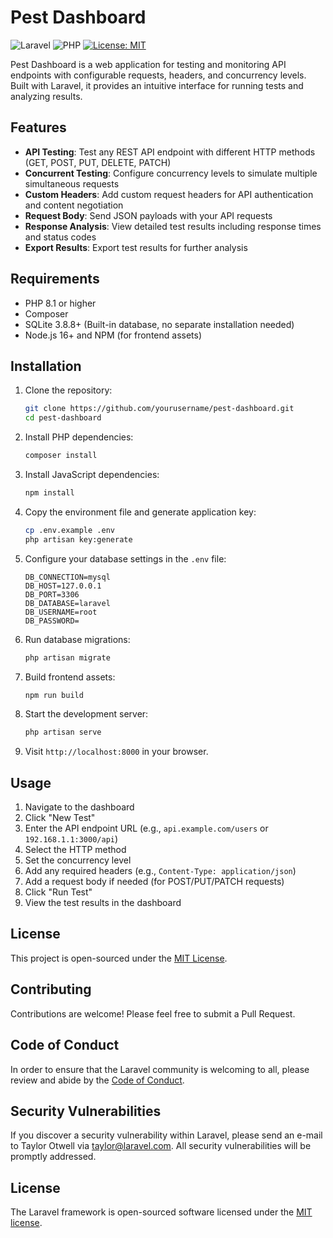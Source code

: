 # Pest Dashboard

![Laravel](https://img.shields.io/badge/Laravel-FF2D20?style=for-the-badge&logo=laravel&logoColor=white)
![PHP](https://img.shields.io/badge/PHP-777BB4?style=for-the-badge&logo=php&logoColor=white)
[![License: MIT](https://img.shields.io/badge/License-MIT-yellow.svg)](https://opensource.org/licenses/MIT)

Pest Dashboard is a web application for testing and monitoring API endpoints with configurable requests, headers, and concurrency levels. Built with Laravel, it provides an intuitive interface for running tests and analyzing results.

## Features

- **API Testing**: Test any REST API endpoint with different HTTP methods (GET, POST, PUT, DELETE, PATCH)
- **Concurrent Testing**: Configure concurrency levels to simulate multiple simultaneous requests
- **Custom Headers**: Add custom request headers for API authentication and content negotiation
- **Request Body**: Send JSON payloads with your API requests
- **Response Analysis**: View detailed test results including response times and status codes
- **Export Results**: Export test results for further analysis

## Requirements

- PHP 8.1 or higher
- Composer
- SQLite 3.8.8+ (Built-in database, no separate installation needed)
- Node.js 16+ and NPM (for frontend assets)

## Installation

1. Clone the repository:
   ```bash
   git clone https://github.com/yourusername/pest-dashboard.git
   cd pest-dashboard
   ```

2. Install PHP dependencies:
   ```bash
   composer install
   ```

3. Install JavaScript dependencies:
   ```bash
   npm install
   ```

4. Copy the environment file and generate application key:
   ```bash
   cp .env.example .env
   php artisan key:generate
   ```

5. Configure your database settings in the `.env` file:
   ```env
   DB_CONNECTION=mysql
   DB_HOST=127.0.0.1
   DB_PORT=3306
   DB_DATABASE=laravel
   DB_USERNAME=root
   DB_PASSWORD=
   ```

6. Run database migrations:
   ```bash
   php artisan migrate
   ```

7. Build frontend assets:
   ```bash
   npm run build
   ```

8. Start the development server:
   ```bash
   php artisan serve
   ```

9. Visit `http://localhost:8000` in your browser.

## Usage

1. Navigate to the dashboard
2. Click "New Test"
3. Enter the API endpoint URL (e.g., `api.example.com/users` or `192.168.1.1:3000/api`)
4. Select the HTTP method
5. Set the concurrency level
6. Add any required headers (e.g., `Content-Type: application/json`)
7. Add a request body if needed (for POST/PUT/PATCH requests)
8. Click "Run Test"
9. View the test results in the dashboard

## License

This project is open-sourced under the [MIT License](https://opensource.org/licenses/MIT).

## Contributing

Contributions are welcome! Please feel free to submit a Pull Request.

## Code of Conduct

In order to ensure that the Laravel community is welcoming to all, please review and abide by the [Code of Conduct](https://laravel.com/docs/contributions#code-of-conduct).

## Security Vulnerabilities

If you discover a security vulnerability within Laravel, please send an e-mail to Taylor Otwell via [taylor@laravel.com](mailto:taylor@laravel.com). All security vulnerabilities will be promptly addressed.

## License

The Laravel framework is open-sourced software licensed under the [MIT license](https://opensource.org/licenses/MIT).
